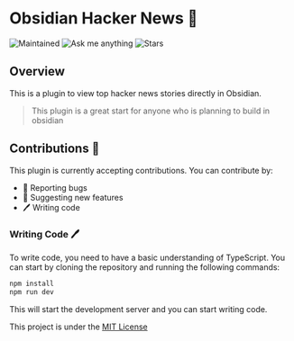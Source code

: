 #  Obsidian Hacker News 📰

![Maintained](https://img.shields.io/badge/Maintained%3F-yes-green.svg)
![Ask me anything](https://img.shields.io/badge/Ask%20me-anything-1abc9c.svg)
![Stars](https://img.shields.io/github/stars/Ezek-iel/obsidian-hn.svg)


## Overview
This is a plugin to view top hacker news stories directly in Obsidian. 
>This plugin is a great start for anyone who is planning to build in obsidian

## Contributions 💖
This plugin is currently accepting contributions. You can contribute by:
- 🐞 Reporting bugs
- 🌿 Suggesting new features
- 🖊️ Writing code

### Writing Code 🖊️
To write code, you need to have a basic understanding of TypeScript. You can start by cloning the repository and running the following commands:
```bash
npm install
npm run dev
```
This will start the development server and you can start writing code.

This project is under the [MIT License](LICENSE)